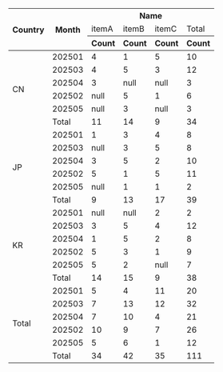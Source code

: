 <table>
  <thead>
    <tr>
      <th rowspan="3">Country</th>
      <th rowspan="3">Month</th>
      <th colspan="4">Name</th>
    </tr>
    <tr>
      <td>itemA</td>
      <td>itemB</td>
      <td>itemC</td>
      <td>Total</td>
    </tr>
    <tr>
      <th>Count</th>
      <th>Count</th>
      <th>Count</th>
      <th>Count</th>
    </tr>
  </thead>
  <tbody>
    <tr>
      <td rowspan="6">CN</td>
      <td>202501</td>
      <td>4</td>
      <td>1</td>
      <td>5</td>
      <td>10</td>
    </tr>
    <tr>
      <td>202503</td>
      <td>4</td>
      <td>5</td>
      <td>3</td>
      <td>12</td>
    </tr>
    <tr>
      <td>202504</td>
      <td>3</td>
      <td>null</td>
      <td>null</td>
      <td>3</td>
    </tr>
    <tr>
      <td>202502</td>
      <td>null</td>
      <td>5</td>
      <td>1</td>
      <td>6</td>
    </tr>
    <tr>
      <td>202505</td>
      <td>null</td>
      <td>3</td>
      <td>null</td>
      <td>3</td>
    </tr>
    <tr>
      <td>Total</td>
      <td>11</td>
      <td>14</td>
      <td>9</td>
      <td>34</td>
    </tr>
    <tr>
      <td rowspan="6">JP</td>
      <td>202501</td>
      <td>1</td>
      <td>3</td>
      <td>4</td>
      <td>8</td>
    </tr>
    <tr>
      <td>202503</td>
      <td>null</td>
      <td>3</td>
      <td>5</td>
      <td>8</td>
    </tr>
    <tr>
      <td>202504</td>
      <td>3</td>
      <td>5</td>
      <td>2</td>
      <td>10</td>
    </tr>
    <tr>
      <td>202502</td>
      <td>5</td>
      <td>1</td>
      <td>5</td>
      <td>11</td>
    </tr>
    <tr>
      <td>202505</td>
      <td>null</td>
      <td>1</td>
      <td>1</td>
      <td>2</td>
    </tr>
    <tr>
      <td>Total</td>
      <td>9</td>
      <td>13</td>
      <td>17</td>
      <td>39</td>
    </tr>
    <tr>
      <td rowspan="6">KR</td>
      <td>202501</td>
      <td>null</td>
      <td>null</td>
      <td>2</td>
      <td>2</td>
    </tr>
    <tr>
      <td>202503</td>
      <td>3</td>
      <td>5</td>
      <td>4</td>
      <td>12</td>
    </tr>
    <tr>
      <td>202504</td>
      <td>1</td>
      <td>5</td>
      <td>2</td>
      <td>8</td>
    </tr>
    <tr>
      <td>202502</td>
      <td>5</td>
      <td>3</td>
      <td>1</td>
      <td>9</td>
    </tr>
    <tr>
      <td>202505</td>
      <td>5</td>
      <td>2</td>
      <td>null</td>
      <td>7</td>
    </tr>
    <tr>
      <td>Total</td>
      <td>14</td>
      <td>15</td>
      <td>9</td>
      <td>38</td>
    </tr>
    <tr>
      <td rowspan="6">Total</td>
      <td>202501</td>
      <td>5</td>
      <td>4</td>
      <td>11</td>
      <td>20</td>
    </tr>
    <tr>
      <td>202503</td>
      <td>7</td>
      <td>13</td>
      <td>12</td>
      <td>32</td>
    </tr>
    <tr>
      <td>202504</td>
      <td>7</td>
      <td>10</td>
      <td>4</td>
      <td>21</td>
    </tr>
    <tr>
      <td>202502</td>
      <td>10</td>
      <td>9</td>
      <td>7</td>
      <td>26</td>
    </tr>
    <tr>
      <td>202505</td>
      <td>5</td>
      <td>6</td>
      <td>1</td>
      <td>12</td>
    </tr>
    <tr>
      <td>Total</td>
      <td>34</td>
      <td>42</td>
      <td>35</td>
      <td>111</td>
    </tr>
  </tbody>
</table>